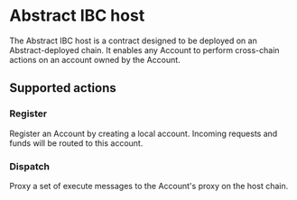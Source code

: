 # Abstract IBC host

The Abstract IBC host is a contract designed to be deployed on an Abstract-deployed chain. It enables any Account to perform cross-chain actions on an account owned by the Account.

## Supported actions

### Register

Register an Account by creating a local account. Incoming requests and funds will be routed to this account.

### Dispatch

Proxy a set of execute messages to the Account's proxy on the host chain.